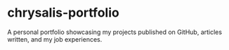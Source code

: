 # chrysalis-portfolio
A personal portfolio showcasing my projects published on GitHub, articles written, and my job experiences.
